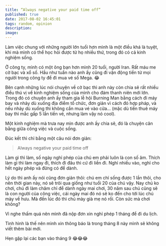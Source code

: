 ```yaml
---
title: “Always negative your paid time off”
published: true
date: 2017-08-02 16:45:01
tags: random, opinion
description: 
image:
---
```

Làm việc chung với những người lớn tuổi hơn mình là một điều khá là tuyệt, khi mà mình có thể học hỏi được từ họ nhiều thứ, trong đó có cả kinh nghiệm sống.

Ở công ty, mình có một ông bạn hơn mình 20 tuổi, người Iran. Rất máu me cờ bạc và xổ số. Hầu như tuần nào anh ấy cũng đi vận động tiền từ mọi người trong công ty để đi mua vé số Mega. 😂

Bên cạnh những lúc nói chuyện về cờ bạc thì anh này còn chia sẽ rất nhiều điều thú vị về kinh nghiệm sống của mình cho đám thanh niên mới lớn. Trong đó có chuyện anh ấy tham gia lễ hội Burning Man bằng cách đi máy bay và nhảy dù xuống địa điểm tổ chức, đơn giản vì cách đó hợp pháp, và nếu nhảy dù xuống thì không cần mua vé vào cửa... (mặc dù tiền thuê máy bay thì mắc gấp 5 lần tiền vé, nhưng làm vậy nó cool).

Một kinh nghiệm mà trưa nay mìn được anh ấy chia sẽ, đó là chuyện cân bằng giữa công việc và cuộc sống. 

Đúc kết thì chỉ bằng một câu nói đơn giản:

> Always negative your paid time off  

Làm gì thì làm, số ngày nghỉ phép của chú em phải luôn là con số âm. Thích làm gì thì làm ngay đi, thích đi đâu thì cứ đi liền đi. Nghỉ nhiều vào, nghỉ cho hết ngày phép và đừng có để dành.

Lý do thì anh ấy nói cũng đơn giản thôi: chú em chỉ sống được 1 lần thôi, cho nên thời gian này, nó sẽ trôi qua giống như tuổi 20 của chú vậy. Nay chú ko chơi, chú đi làm chăm chỉ để dành ngày mai chơi, 30 năm sau chú cũng sẽ là con người của công việc, cái ngày mai đó nó sẽ ko đến cho tới lúc chú mày về hưu. Mà đến lúc đó thì chú mày già mẹ nó rồi. Còn sức mà chơi không?

Vì nghe thấm quá nên mình đã nộp đơn xin nghỉ phép 1 tháng để đi du lịch.

Tình hình là thế nên mình xin thông báo là trong tháng 8 này mình sẽ không viết thêm bài mới.

Hẹn gặp lại các bạn vào tháng 9 😂😂😂 
